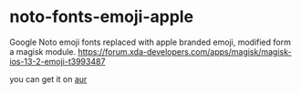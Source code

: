# noto-fonts-emoji-apple

Google Noto emoji fonts replaced with apple branded emoji, modified form a magisk module.
https://forum.xda-developers.com/apps/magisk/magisk-ios-13-2-emoji-t3993487

you can get it on [aur](https://aur.archlinux.org/packages/noto-fonts-emoji-apple/)